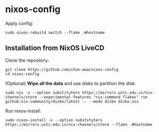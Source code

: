 # nixos-config
Apply config:
```
sudo nixos-rebuild switch --flake .#hostname
```
## Installation from NixOS LiveCD
Clone the repository:
```
git clone https://github.com/chun-awa/nixos-config
cd nixos-config
```

(Optional) **Wipe all the data** and use disko to partition the disk:
```
sudo nix -v --option substituters https://mirrors.ustc.edu.cn/nix-channels/store --experimental-features "nix-command flakes" run github:nix-community/disko/latest -- --mode disko disko.nix
```


Run nixos-install:
```
sudo nixos-install -v --option substituters https://mirrors.ustc.edu.cn/nix-channels/store --flake .#hostname
```
